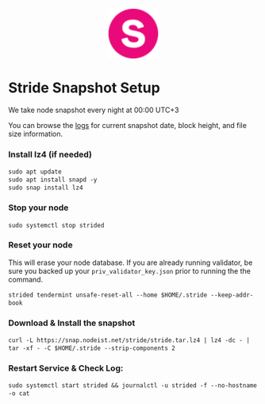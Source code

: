 <p align="center">
  <img height="100" height="auto" src="https://raw.githubusercontent.com/Nodeist/Kurulumlar/main/logos/stride.png">
</p>



# Stride Snapshot Setup
We take node snapshot every night at 00:00 UTC+3

You can browse the [logs](https://snap.nodeist.net/stride/log.txt) for current snapshot date, block height, and file size information.

### Install lz4 (if needed)
```
sudo apt update
sudo apt install snapd -y
sudo snap install lz4
```

### Stop your node
```
sudo systemctl stop strided
```

### Reset your node
This will erase your node database. If you are already running validator, be sure you backed up your `priv_validator_key.json` prior to running the the command.

```
strided tendermint unsafe-reset-all --home $HOME/.stride --keep-addr-book
```

### Download & Install the snapshot
```
curl -L https://snap.nodeist.net/stride/stride.tar.lz4 | lz4 -dc - | tar -xf - -C $HOME/.stride --strip-components 2
```

### Restart Service & Check Log:
```
sudo systemctl start strided && journalctl -u strided -f --no-hostname -o cat
```
